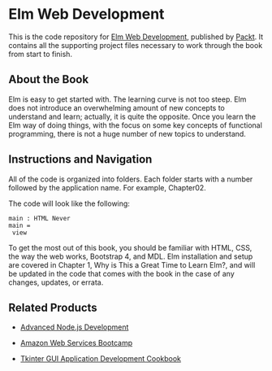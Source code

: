 # Elm Web Development
This is the code repository for [Elm Web Development](https://www.packtpub.com/web-development/elm-web-development?utm_source=github&utm_medium=repository&utm_campaign=9781788299053), published by [Packt](https://www.packtpub.com/?utm_source=github). It contains all the supporting project files necessary to work through the book from start to finish.
## About the Book
Elm is easy to get started with. The learning curve is not too steep. Elm does not introduce
an overwhelming amount of new concepts to understand and learn; actually, it is quite the
opposite. Once you learn the Elm way of doing things, with the focus on some key concepts
of functional programming, there is not a huge number of new topics to understand.
## Instructions and Navigation
All of the code is organized into folders. Each folder starts with a number followed by the application name. For example, Chapter02.



The code will look like the following:
```
main : HTML Never
main =
 view
```

To get the most out of this book, you should be familiar with HTML, CSS, the
way the web works, Bootstrap 4, and MDL.
Elm installation and setup are covered in Chapter 1, Why is This a Great Time to
Learn Elm?, and will be updated in the code that comes with the book in the case
of any changes, updates, or errata.

## Related Products
* [Advanced Node.js Development](https://www.packtpub.com/web-development/advanced-nodejs-development?utm_source=github&utm_medium=repository&utm_campaign=9781788393935)

* [Amazon Web Services Bootcamp](https://www.packtpub.com/virtualization-and-cloud/aws-bootcamp?utm_source=github&utm_medium=repository&utm_campaign=9781788294454)

* [Tkinter GUI Application Development Cookbook](https://www.packtpub.com/web-development/tkinter-gui-application-development-cookbook?utm_source=github&utm_medium=repository&utm_campaign=9781788622301)
